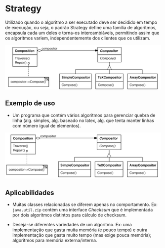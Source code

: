 # Strategy
Utilizado quando o algoritmo a ser executado deve ser decidido em tempo de execução, ou seja, o padrão Strategy define uma família de algoritmos, encapsula cada um deles e torna-os intercambiáveis, permitindo assim que os algoritmos variem, independentemente dos clientes que os utilizam.

![exemplo](exemplo.png)

## Exemplo de uso
- Um programa que contém vários algoritmos para gerenciar quebra de linha (alg. simples,
alg. baseado no latex, alg. que tenta manter linhas com número igual de elementos).

![exemplo_algoritmo](exemplo_algoritmo.png)

## Aplicabilidades
- Muitas classes relacionadas se diferem apenas no comportamento. Ex: ```java.util.zip``` contém uma interface _Checksum_ que é implementada por dois algoritmos distintos para cálculo de checksum.

- Deseja-se diferentes variedades de um algoritmo. Ex: uma implementação que gasta muita memória (e pouco tempo) e outra implementação que gasta muito tempo (mas exige pouca memória); algoritmos para memória externa/interna.
